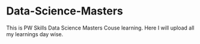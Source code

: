 # Data-Science-Masters
This is PW Skills Data Science Masters Couse learning. Here I will upload all my learnings day wise.
